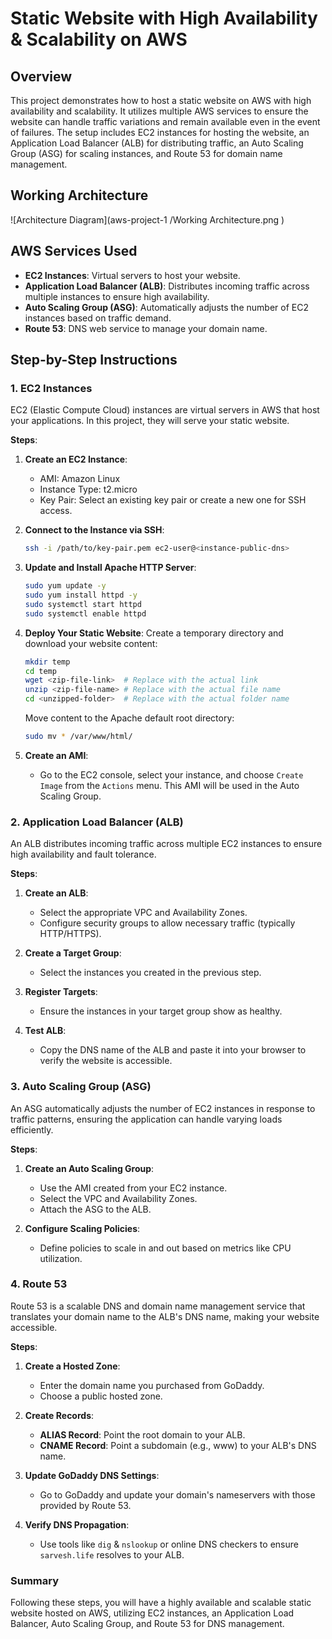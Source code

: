 # Static Website with High Availability & Scalability on AWS

## Overview

This project demonstrates how to host a static website on AWS with high availability and scalability. It utilizes multiple AWS services to ensure the website can handle traffic variations and remain available even in the event of failures. The setup includes EC2 instances for hosting the website, an Application Load Balancer (ALB) for distributing traffic, an Auto Scaling Group (ASG) for scaling instances, and Route 53 for domain name management.

## Working Architecture
![Architecture Diagram](aws-project-1
/Working Architecture.png
) 

## AWS Services Used
* **EC2 Instances**: Virtual servers to host your website.
* **Application Load Balancer (ALB)**: Distributes incoming traffic across multiple instances to ensure high availability.
* **Auto Scaling Group (ASG)**: Automatically adjusts the number of EC2 instances based on traffic demand.
* **Route 53**: DNS web service to manage your domain name.

## Step-by-Step Instructions

### 1. EC2 Instances

EC2 (Elastic Compute Cloud) instances are virtual servers in AWS that host your applications. In this project, they will serve your static website.

**Steps**:
1. **Create an EC2 Instance**:
    - AMI: Amazon Linux
    - Instance Type: t2.micro
    - Key Pair: Select an existing key pair or create a new one for SSH access.

2. **Connect to the Instance via SSH**:
    ```bash
    ssh -i /path/to/key-pair.pem ec2-user@<instance-public-dns>
    ```

3. **Update and Install Apache HTTP Server**:
    ```bash
    sudo yum update -y
    sudo yum install httpd -y
    sudo systemctl start httpd
    sudo systemctl enable httpd
    ```

4. **Deploy Your Static Website**:
     Create a temporary directory and download your website content:
      ```bash
      mkdir temp
      cd temp
      wget <zip-file-link>  # Replace with the actual link
      unzip <zip-file-name> # Replace with the actual file name
      cd <unzipped-folder>  # Replace with the actual folder name
      ```
     Move content to the Apache default root directory:
      ```bash
      sudo mv * /var/www/html/
      ```

5. **Create an AMI**:
    - Go to the EC2 console, select your instance, and choose `Create Image` from the `Actions` menu. This AMI will be used in the Auto Scaling Group.

### 2. Application Load Balancer (ALB)

An ALB distributes incoming traffic across multiple EC2 instances to ensure high availability and fault tolerance.

**Steps**:
1. **Create an ALB**:
    - Select the appropriate VPC and Availability Zones.
    - Configure security groups to allow necessary traffic (typically HTTP/HTTPS).

2. **Create a Target Group**:
    - Select the instances you created in the previous step.

3. **Register Targets**:
    - Ensure the instances in your target group show as healthy.

4. **Test ALB**:
    - Copy the DNS name of the ALB and paste it into your browser to verify the website is accessible.

### 3. Auto Scaling Group (ASG)

An ASG automatically adjusts the number of EC2 instances in response to traffic patterns, ensuring the application can handle varying loads efficiently.

**Steps**:
1. **Create an Auto Scaling Group**:
    - Use the AMI created from your EC2 instance.
    - Select the VPC and Availability Zones.
    - Attach the ASG to the ALB.

2. **Configure Scaling Policies**:
    - Define policies to scale in and out based on metrics like CPU utilization.

### 4. Route 53

Route 53 is a scalable DNS and domain name management service that translates your domain name to the ALB's DNS name, making your website accessible.

**Steps**:
1. **Create a Hosted Zone**:
    - Enter the domain name you purchased from GoDaddy.
    - Choose a public hosted zone.

2. **Create Records**:
    - **ALIAS Record**: Point the root domain to your ALB.
    - **CNAME Record**: Point a subdomain (e.g., www) to your ALB's DNS name.

3. **Update GoDaddy DNS Settings**:
    - Go to GoDaddy and update your domain's nameservers with those provided by Route 53.

4. **Verify DNS Propagation**:
    - Use tools like `dig` & `nslookup` or online DNS checkers to ensure `sarvesh.life` resolves to your ALB.

### Summary
Following these steps, you will have a highly available and scalable static website hosted on AWS, utilizing EC2 instances, an Application Load Balancer, Auto Scaling Group, and Route 53 for DNS management.
